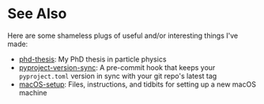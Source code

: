 # See Also

Here are some shameless plugs of useful and/or interesting things I've made:

- [phd-thesis]: My PhD thesis in particle physics
- [pyproject-version-sync]: A pre-commit hook that keeps your `pyproject.toml` version in sync with your git repo's
  latest tag
- [macOS-setup]: Files, instructions, and tidbits for setting up a new macOS machine

[phd-thesis]: https://github.com/eshwen/phd-thesis

[pyproject-version-sync]: https://github.com/eshwen/pyproject-version-sync

[macOS-setup]: https://github.com/eshwen/macOS-setup
